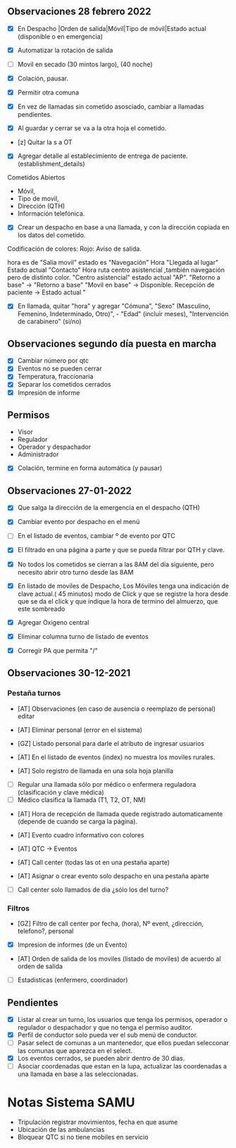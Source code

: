 ## Observaciones 28 febrero 2022

- [x] En Despacho |Orden de salida|Móvil|Tipo de móvil|Estado actual (disponible o en emergencia)
- [x] Automatizar la rotación de salida
- [ ] Movil en secado (30 mintos largo), (40 noche) 
- [x] Colación, pausar.
- [x] Permitir otra comuna

- [x] En vez de llamadas sin cometido asosciado, cambiar a llamadas pendientes.
- [x] Al guardar y cerrar se va a la otra hoja el cometido.
- [z] Quitar la s a OT
- [x] Agregar detalle al establecimiento de entrega de paciente. (establishment_details)

Cometidos Abiertos
- Móvil,
- Tipo de movil,
- Dirección (QTH)
- Información telefónica.

- [x] Crear un despacho en base a una llamada, y con la dirección copiada en los datos del cometido.

Codificación de colores:
Rojo: Aviso de salida.

hora es de "Salia movil" estado es "Navegación"
Hora "Llegada al lugar" Estado actual "Contacto"
Hora ruta centro asistencial ,también navegación pero de distinto color.
"Centro asistencial" estado actual "AP".
"Retorno a base" -> "Retorno a base"
"Movil en base" -> Disponible.
Recepción de paciente -> Estado actual "

- [x] En llamada, quitar "hora" y agregar "Cómuna", "Sexo" (Masculino, Femenino, Indeterminado, Otro)", - "Edad" (incluir meses), "Intervención de carabinero" (si/no)


## Observaciones segundo día puesta en marcha
- [x] Cambiar número por qtc
- [x] Eventos no se pueden cerrar
- [x] Temperatura, fraccionaria
- [x] Separar los cometidos cerrados
- [x] Impresión de informe

## Permisos 
- Visor
- Regulador
- Operador y despachador
- Administrador

- [X] Colación, termine en forma automática (y pausar)


## Observaciones 27-01-2022
- [X] Que salga la dirección de la emergencia en el despacho (QTH)
- [X] Cambiar evento por despacho en el menú
- [ ] En el listado de eventos, cambiar º de evento por QTC
- [X] El filtrado en una página a parte y que se pueda filtrar por QTH y clave.
- [X] No todos los cometidos se cierran a las 8AM del día siguiente, pero necesito abrir otro turno desde las 8AM
- [X] En listado de moviles de Despacho, Los Móviles tenga una indicación de clave actual.( 45 minutos) modo de Click y que se registre la hora desde que se da el click y que indique la hora de termino del almuerzo, que este sombreado
- [X] Agregar Oxigeno central
- [X] Eliminar columna turno de listado de eventos
- [X] Corregir PA que permita "/"


## Observaciones 30-12-2021
### Pestaña turnos
- [AT] Observaciones (en caso de ausencia o reemplazo de personal) editar
- [AT] Eliminar personal (error en el sistema)
- [GZ] Listado personal para darle el atributo de ingresar usuarios

- [AT] En el listado de eventos (index) no muestra los moviles rurales.
- [AT] Solo registro de llamada en una sola hoja planilla

- [ ] Regular una llamada sólo por médico o enfermera reguladora (clasificación y clave médica)
- [ ] Médico clasifica la llamada (T1, T2, OT, NM)

- [AT] Hora de recepción de llamada quede registrado automaticamente (depende de cuando se carga la página).
- [AT] Evento cuadro informativo con colores
- [AT] QTC -> Eventos

- [AT] Call center (todas las ot en una pestaña aparte)
- [AT] Asignar o crear evento solo despacho en una pestaña aparte
- [ ] Call center solo llamados de dia ¿sólo los del turno?

### Filtros 
- [GZ] Filtro de call center por fecha, (hora), Nº event, ¿dirección, telefono?, personal

- [X] Impresion de informes (de un Evento)
- [AT] Orden de salida de los moviles (listado de moviles) de acuerdo al orden de salida
- [ ] Estadisticas (enfermero, coordinador)

## Pendientes
- [x] Listar al crear un turno, los usuarios que tenga los permisos, operador o regulador o despachador y que no tenga el permiso auditor.
- [x] Perfil de conductor solo pueda ver el sub menú de conductor.
- [ ] Pasar select de comunas a un mantenedor, que ellos puedan selecconar las comunas que aparezca en el select. 
- [x] Los eventos cerrados, se pueden abrir dentro de 30 dias.
- [ ] Asociar coordenadas que estan en la lupa, actualizar las coordenadas a una llamada en base a las seleccionadas.

# Notas Sistema SAMU
- Tripulación registrar movimientos, fecha en que asume
- Ubicación de las ambulancias
- Bloquear QTC si no tiene mobiles en servicio
